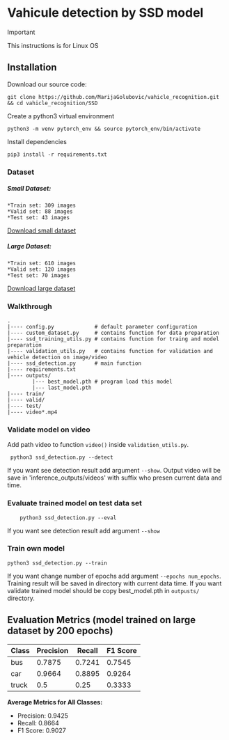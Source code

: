 # Vahicule detection by SSD model

>[!IMPORTANT]
>This instructions is for Linux OS

## Installation
Download our source code:
```
git clone https://github.com/MarijaGolubovic/vahicle_recognition.git && cd vahicle_recognition/SSD
```

Create a python3 virtual environment
```
python3 -m venv pytorch_env && source pytorch_env/bin/activate
```
Install dependencies
```
pip3 install -r requirements.txt
```

### Dataset
##### Small Dataset:
    *Train set: 309 images
    *Valid set: 88 images
    *Test set: 43 images

[Download small dataset](https://app.roboflow.com/carstracksbus/cars-ljnwr/1)

##### Large Dataset:
    *Train set: 610 images
    *Valid set: 120 images
    *Test set: 70 images

[Download large dataset](https://app.roboflow.com/carstracksbus/cars-ljnwr/11)

### Walkthrough
```
.
|---- config.py             # default parameter configuration 
|---- custom_dataset.py     # contains function for data preparation
|---- ssd_training_utils.py # contains function for traing and model preparation
|---- validation_utils.py   # contains function for validation and vehicle detection on image/video
|---- ssd_detection.py      # main function
|---- requirements.txt      
|---- outputs/
        |--- best_model.pth # program load this model
        |--- last_model.pth
|---- train/
|---- valid/
|---- test/
|---- video*.mp4
```

### Validate model on video
Add path video  to function `video()` inside `validation_utils.py`.
```
 python3 ssd_detection.py --detect
```
If you want see detection result add argument `--show`.  Output video will be save in 'inference_outputs/videos' with suffix who presen current data and time. 

### Evaluate trained model on test data set

```
    python3 ssd_detection.py --eval
```
If you want see detection result add argument `--show`

### Train own model
```
python3 ssd_detection.py --train
```
If you want change number of epochs add argument `--epochs num_epochs`. Training result will be saved in directory with current data time. If you want validate trained model should be copy best_model.pth in `outpusts/` directory.





## Evaluation Metrics (model trained on large dataset by 200 epochs)

| Class   | Precision | Recall | F1 Score |
|---------|-----------|--------|----------|
| bus     | 0.7875    | 0.7241 | 0.7545   |
| car     | 0.9664    | 0.8895 | 0.9264   |
| truck   | 0.5       | 0.25   | 0.3333   |

**Average Metrics for All Classes:**
- Precision: 0.9425
- Recall: 0.8664
- F1 Score: 0.9027

